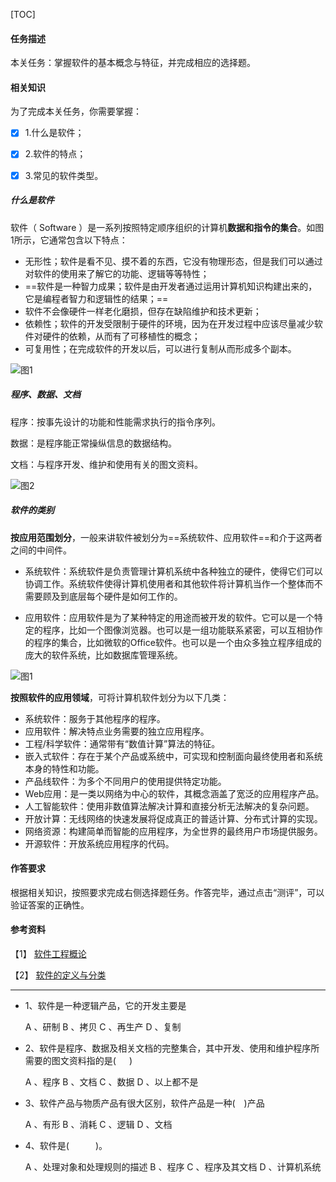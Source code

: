 [TOC]

#### 任务描述

本关任务：掌握软件的基本概念与特征，并完成相应的选择题。

#### 相关知识

为了完成本关任务，你需要掌握： 

- [x] 1.什么是软件； 

- [x] 2.软件的特点； 

- [x] 3.常见的软件类型。

##### 什么是软件

软件（ Software ）是一系列按照特定顺序组织的计算机**数据和指令的集合**。如图1所示，它通常包含以下特点：

- 无形性；软件是看不见、摸不着的东西，它没有物理形态，但是我们可以通过对软件的使用来了解它的功能、逻辑等等特性；
- ==软件是一种智力成果；软件是由开发者通过运用计算机知识构建出来的，它是编程者智力和逻辑性的结果；==
- 软件不会像硬件一样老化磨损，但存在缺陷维护和技术更新；
- 依赖性；软件的开发受限制于硬件的环境，因为在开发过程中应该尽量减少软件对硬件的依赖，从而有了可移植性的概念；
- 可复用性；在完成软件的开发以后，可以进行复制从而形成多个副本。

![图1](https://www.educoder.net/api/attachments/585165)

##### 程序、数据、文档

程序：按事先设计的功能和性能需求执行的指令序列。 

数据：是程序能正常操纵信息的数据结构。 

文档：与程序开发、维护和使用有关的图文资料。

![图2](https://www.educoder.net/api/attachments/585172)

##### 软件的类别

**按应用范围划分**，一般来讲软件被划分为==系统软件、应用软件==和介于这两者之间的中间件。

- 系统软件：系统软件是负责管理计算机系统中各种独立的硬件，使得它们可以协调工作。系统软件使得计算机使用者和其他软件将计算机当作一个整体而不需要顾及到底层每个硬件是如何工作的。
  
- 应用软件：应用软件是为了某种特定的用途而被开发的软件。它可以是一个特定的程序，比如一个图像浏览器。也可以是一组功能联系紧密，可以互相协作的程序的集合，比如微软的Office软件。也可以是一个由众多独立程序组成的庞大的软件系统，比如数据库管理系统。
  

![图1](https://www.educoder.net/api/attachments/580299)

**按照软件的应用领域**，可将计算机软件划分为以下几类：

- 系统软件：服务于其他程序的程序。
- 应用软件：解决特点业务需要的独立应用程序。
- 工程/科学软件：通常带有“数值计算”算法的特征。
- 嵌入式软件：存在于某个产品或系统中，可实现和控制面向最终使用者和系统本身的特性和功能。
- 产品线软件：为多个不同用户的使用提供特定功能。
- Web应用：是一类以网络为中心的软件，其概念涵盖了宽泛的应用程序产品。
- 人工智能软件：使用非数值算法解决计算和直接分析无法解决的复杂问题。
- 开放计算：无线网络的快速发展将促成真正的普适计算、分布式计算的实现。
- 网络资源：构建简单而智能的应用程序，为全世界的最终用户市场提供服务。
- 开源软件：开放系统应用程序的代码。

#### 作答要求

根据相关知识，按照要求完成右侧选择题任务。作答完毕，通过点击“测评”，可以验证答案的正确性。

#### 参考资料

【1】 [软件工程概论](https://wenku.baidu.com/view/9f470151bdeb19e8b8f67c1cfad6195f302be839.html?from=search "软件工程") 

【2】 [软件的定义与分类](https://baike.baidu.com/item/%E8%BD%AF%E4%BB%B6/12053?fr=aladdin "软件的定义与分类")

------

- 1、软件是一种逻辑产品，它的开发主要是
  
    A 、研制 B 、拷贝 C 、再生产 D 、复制
    
- 2、软件是程序、数据及相关文档的完整集合，其中开发、使用和维护程序所需要的图文资料指的是(   )
  
    A 、程序 B 、文档 C 、数据 D 、以上都不是
    
- 3、软件产品与物质产品有很大区别，软件产品是一种(  )产品
  
    A 、有形 B 、消耗 C 、逻辑 D 、文档
    
- 4、软件是(      )。
  
    A 、处理对象和处理规则的描述 B 、程序 C 、程序及其文档 D 、计算机系统

